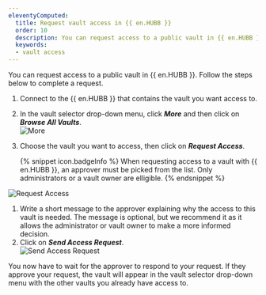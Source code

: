 ```yaml
---
eleventyComputed:
  title: Request vault access in {{ en.HUBB }}
  order: 10
  description: You can request access to a public vault in {{ en.HUBB }}.
  keywords:
  - vault access
---
```

You can request access to a public vault in {{ en.HUBB }}. Follow the steps below to complete a request.

1. Connect to the {{ en.HUBB }} that contains the vault you want access to.
1. In the vault selector drop-down menu, click ***More*** and then click on ***Browse All Vaults***.  
![More](https://webdevolutions.azureedge.net/docs/en/hub/.png)  
1. Choose the vault you want to access, then click on ***Request Access***.  

   {% snippet icon.badgeInfo %}
   When requesting access to a vault with {{ en.HUBB }}, an approver must be picked from the list. Only administrators or a vault owner are elligible.
   {% endsnippet %}  

![Request Access](https://webdevolutions.azureedge.net/docs/en/hub/.png)  
1. Write a short message to the approver explaining why the access to this vault is needed. The message is optional, but we recommend it as it allows the administrator or vault owner to make a more informed decision.
1. Click on ***Send Access Request***.  
![Send Access Request](https://webdevolutions.azureedge.net/docs/en/hub/.png)  

You now have to wait for the approver to respond to your request. If they approve your request, the vault will appear in the vault selector drop-down menu with the other vaults you already have access to.
